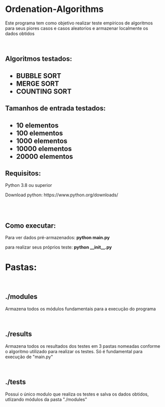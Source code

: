 # Ordenation-Algorithms
<p>Este programa tem como objetivo realizar teste empíricos de algoritmos para seus piores casos e casos aleatorios e armazenar localmente os dados obtidos</p>
<br>
<h2>Algoritmos testados:<h2>
<ul>
    <li>BUBBLE SORT</li>
    <li>MERGE SORT</li>
    <li>COUNTING SORT</li>
</ul>
<h2>Tamanhos de entrada testados:<h2>
<ul>
    <li>10 elementos</li>
    <li>100 elementos</li>
    <li>1000 elementos</li>
    <li>10000 elementos</li>
    <li>20000 elementos</li>
</ul>
<h2>Requisitos:</h2>
<p>Python 3.8 ou superior</p>
<p>Download python: https://www.python.org/downloads/</p>

<br>
<br>

<h2>Como executar:</h2>
<p>Para ver dados pré-armazenados: <strong>python main.py</strong></p>
<p>para realizar seus próprios teste: <strong>python __init__.py</strong></p>

<h1>Pastas:</h1>
<br>

<h2>./modules</h2>
<p>Armazena todos os módulos fundamentais para a execução do programa</p>
<br>

<h2>./results</h2>
<p>Armazena todos os resultados dos testes em 3 pastas nomeadas conforme o algoritmo utilizado para realizar os testes. Só é fundamental para execução de "main.py"</p>
<br>

<h2>./tests</h2>
<p>Possui o único modulo que realiza os testes e salva os dados obtidos, utlizando módulos da pasta "./modules" </p>
